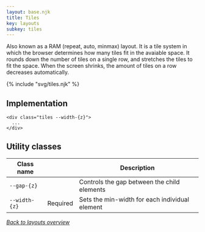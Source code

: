 ```yaml
---
layout: base.njk
title: Tiles
key: layouts
subkey: tiles
---
```


Also known as a RAM (repeat, auto, minmax) layout. It is a tile system in which the browser determines how many tiles fit in the avaiable space. It rounds down the number of tiles on a single row, and stretches the tiles to fit the space. When the screen shrinks, the amount of tiles on a row decreases automatically.

{% include "svg/tiles.njk" %}

## Implementation

```
<div class="tiles --width-{z}">
  ...
</div>
```

## Utility classes

<div>
  <table>
    <thead>
      <tr><th>Class name</th><th></th><th>Description</th></tr>
    </thead>
    <tbody>
      <tr><td><code>--gap-{z}</code></td><td></td><td>Controls the gap between the child elements</td></tr>
      <tr><td><code>--width-{z}</code></td><td>Required</td><td>Sets the min-width for each individual element</td></tr>
    </tbody>
  </table>
</div>

[_Back to layouts overview_](/layouts)
